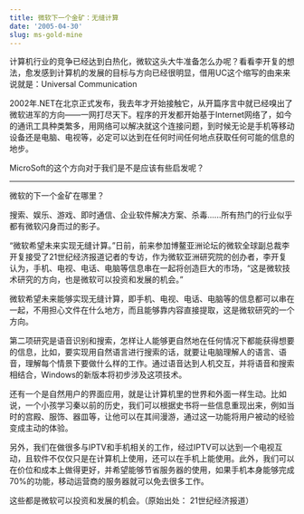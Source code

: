 ```yaml
---
title: 微软下一个金矿：无缝计算
date: '2005-04-30'
slug: ms-gold-mine
---
```


计算机行业的竞争已经达到白热化，微软这头大牛准备怎么办呢？看看李开复的想法，愈发感到计算机的发展的目标与方向已经很明显，借用UC这个缩写的由来来说就是：Universal Communication

2002年.NET在北京正式发布，我去年才开始接触它，从开篇序言中就已经嗅出了微软进军的方向——一网打尽天下。程序的开发都开始基于Internet网络了，如今的通讯工具种类繁多，用网络可以解决就这个连接问题，到时候无论是手机等移动设备还是电脑、电视等，必定可以达到在任何时间任何地点获取任何可能的信息的地步。

MicroSoft的这个方向对于我们是不是应该有些启发呢？

---

微软的下一个金矿在哪里？

搜索、娱乐、游戏、即时通信、企业软件解决方案、杀毒......所有热门的行业似乎都有微软闪身而过的影子。
 
“微软希望未来实现无缝计算。”日前，前来参加博鳌亚洲论坛的微软全球副总裁李开复接受了21世纪经济报道记者的专访，作为微软亚洲研究院的创办者，李开复认为，手机、电视、电话、电脑等信息串在一起将创造巨大的市场，“这是微软技术研究的方向，也是微软可以投资和发展的机会。”

微软希望未来能够实现无缝计算，即手机、电视、电话、电脑等的信息都可以串在一起，不用担心文件在什么地方，而且能够靠内容直接提取，这是微软研究的一个方向。

第二项研究是语音识别和搜索，怎样让人能够更自然地在任何情况下都能获得想要的信息，比如，要实现用自然语言进行搜索的话，就要让电脑理解人的语言、语音，理解每个情景下要做什么样的工作。通过语音达到人机交互，并将语音和搜索相结合，Windows的新版本将初步涉及这项技术。

还有一个是自然用户的界面应用，就是让计算机里的世界和外面一样生动。比如说，一个小孩学习秦以前的历史，我们可以根据史书将一些信息重现出来，例如当时的宫殿、服饰、器皿等，让他可以在其间漫游，通过这一功能将用户被动的经验变成主动的体验。

另外，我们在做很多与IPTV和手机相关的工作，经过IPTV可以达到一个电视互动，且软件不仅仅只是在计算机上使用，还可以在手机上能使用。此外，我们可以在价位和成本上做得更好，并希望能够节省服务器的使用，如果手机本身能够完成70%的功能，移动运营商的服务器就可以免去很多工作。

这些都是微软可以投资和发展的机会。（原始出处： 21世纪经济报道）
